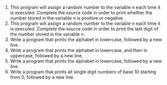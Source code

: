 1. This program will assign a random number to the variable n each time it is executed. Complete the source code in order to print whether the number stored in the variable n is positive or negative.
2. This program will assign a random number to the variable n each time it is executed. Complete the source code in order to print the last digit of the number stored in the variable n.
3. Write a program that prints the alphabet in lowercase, followed by a new line.
4. Write a program that prints the alphabet in lowercase, and then in uppercase, followed by a new line.
5. Write a program that prints the alphabet in lowercase, followed by a new line.
6. Write a program that prints all single digit numbers of base 10 starting from 0, followed by a new line.
